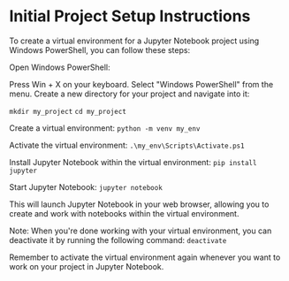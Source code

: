 # Initial Project Setup Instructions
To create a virtual environment for a Jupyter Notebook project using Windows PowerShell, you can follow these steps:

Open Windows PowerShell:

Press Win + X on your keyboard.
Select "Windows PowerShell" from the menu.
Create a new directory for your project and navigate into it:

```mkdir my_project```
```cd my_project```

Create a virtual environment:
```python -m venv my_env```

Activate the virtual environment:
```.\my_env\Scripts\Activate.ps1```

Install Jupyter Notebook within the virtual environment:
```pip install jupyter```

Start Jupyter Notebook:
```jupyter notebook```

This will launch Jupyter Notebook in your web browser, allowing you to create and work with notebooks within the virtual environment.

Note: When you're done working with your virtual environment, you can deactivate it by running the following command:
```deactivate```

Remember to activate the virtual environment again whenever you want to work on your project in Jupyter Notebook.

